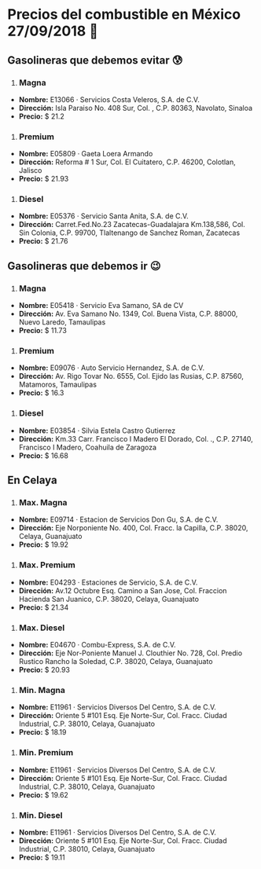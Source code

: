 # Precios del combustible en México 27/09/2018 :car:

## Gasolineras que debemos evitar :cold_sweat:
1. ### Magna
  * **Nombre:** E13066 · Servicios Costa Veleros, S.A. de C.V.
  * **Dirección:** Isla Paraiso No. 408 Sur, Col. , C.P. 80363, Navolato, Sinaloa
  * **Precio:** $ 21.2

1. ### Premium
  * **Nombre:** E05809 · Gaeta Loera Armando
  * **Dirección:** Reforma # 1 Sur, Col. El Cuitatero, C.P. 46200, Colotlan, Jalisco
  * **Precio:** $ 21.93

1. ### Diesel
  * **Nombre:** E05376 · Servicio Santa Anita, S.A. de C.V.
  * **Dirección:** Carret.Fed.No.23 Zacatecas-Guadalajara Km.138,586, Col. Sin Colonia, C.P. 99700, Tlaltenango de Sanchez Roman, Zacatecas
  * **Precio:** $ 21.76


## Gasolineras que debemos ir :wink:
1. ### Magna
  * **Nombre:** E05418 · Servicio Eva Samano, SA de CV
  * **Dirección:** Av. Eva Samano No. 1349, Col. Buena Vista, C.P. 88000, Nuevo Laredo, Tamaulipas
  * **Precio:** $ 11.73

1. ### Premium
  * **Nombre:** E09076 · Auto Servicio Hernandez, S.A. de C.V.
  * **Dirección:** Av. Rigo Tovar No. 6555, Col. Ejido las Rusias, C.P. 87560, Matamoros, Tamaulipas
  * **Precio:** $ 16.3

1. ### Diesel
  * **Nombre:** E03854 · Silvia Estela Castro Gutierrez                                                                                          
  * **Dirección:** Km.33 Carr. Francisco I Madero El Dorado, Col. ., C.P. 27140, Francisco I Madero, Coahuila de Zaragoza
  * **Precio:** $ 16.68


## En Celaya
1. ### Max. Magna
  * **Nombre:** E09714 · Estacion de Servicios Don Gu, S.A. de C.V.
  * **Dirección:** Eje Norponiente No. 400, Col. Fracc. la Capilla, C.P. 38020, Celaya, Guanajuato
  * **Precio:** $ 19.92

1. ### Max. Premium
  * **Nombre:** E04293 · Estaciones de Servicio, S.A. de C.V.
  * **Dirección:** Av.12 Octubre Esq. Camino a San Jose, Col. Fraccion Hacienda San Juanico, C.P. 38020, Celaya, Guanajuato
  * **Precio:** $ 21.34

1. ### Max. Diesel
  * **Nombre:** E04670 · Combu-Express, S.A. de C.V.
  * **Dirección:** Eje Nor-Poniente Manuel J. Clouthier No. 728, Col. Predio Rustico Rancho la Soledad, C.P. 38020, Celaya, Guanajuato
  * **Precio:** $ 20.93

1. ### Min. Magna
  * **Nombre:** E11961 · Servicios Diversos Del Centro, S.A. de C.V.
  * **Dirección:** Oriente 5 #101 Esq. Eje Norte-Sur, Col. Fracc. Ciudad Industrial, C.P. 38010, Celaya, Guanajuato
  * **Precio:** $ 18.19

1. ### Min. Premium
  * **Nombre:** E11961 · Servicios Diversos Del Centro, S.A. de C.V.
  * **Dirección:** Oriente 5 #101 Esq. Eje Norte-Sur, Col. Fracc. Ciudad Industrial, C.P. 38010, Celaya, Guanajuato
  * **Precio:** $ 19.62

1. ### Min. Diesel
  * **Nombre:** E11961 · Servicios Diversos Del Centro, S.A. de C.V.
  * **Dirección:** Oriente 5 #101 Esq. Eje Norte-Sur, Col. Fracc. Ciudad Industrial, C.P. 38010, Celaya, Guanajuato
  * **Precio:** $ 19.11